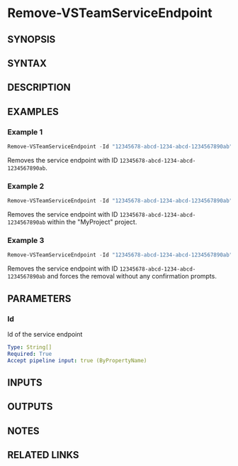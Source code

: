 <!-- #include "./common/header.md" -->

# Remove-VSTeamServiceEndpoint

## SYNOPSIS

<!-- #include "./synopsis/Remove-VSTeamServiceEndpoint.md" -->

## SYNTAX

## DESCRIPTION

<!-- #include "./synopsis/Remove-VSTeamServiceEndpoint.md" -->

## EXAMPLES

### Example 1
```powershell
Remove-VSTeamServiceEndpoint -Id "12345678-abcd-1234-abcd-1234567890ab"
```

Removes the service endpoint with ID `12345678-abcd-1234-abcd-1234567890ab`.

### Example 2
```powershell
Remove-VSTeamServiceEndpoint -Id "12345678-abcd-1234-abcd-1234567890ab" -ProjectName "MyProject"
```

Removes the service endpoint with ID `12345678-abcd-1234-abcd-1234567890ab` within the "MyProject" project.

### Example 3
```powershell
Remove-VSTeamServiceEndpoint -Id "12345678-abcd-1234-abcd-1234567890ab" -Force
```

Removes the service endpoint with ID `12345678-abcd-1234-abcd-1234567890ab` and forces the removal without any confirmation prompts.

## PARAMETERS

### Id

Id of the service endpoint

```yaml
Type: String[]
Required: True
Accept pipeline input: true (ByPropertyName)
```

<!-- #include "./params/projectName.md" -->

<!-- #include "./params/forcegroup.md" -->

## INPUTS

## OUTPUTS

## NOTES

<!-- #include "./common/prerequisites.md" -->

## RELATED LINKS
